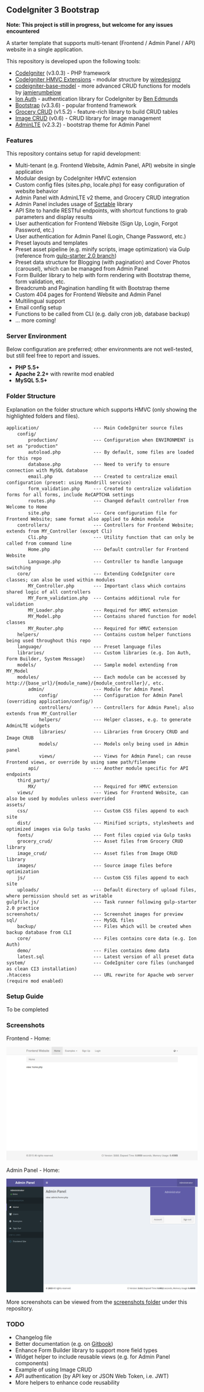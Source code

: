## CodeIgniter 3 Bootstrap 

**Note: This project is still in progress, but welcome for any issues encountered**

A starter template that supports multi-tenant (Frontend / Admin Panel / API) website in a single application.

This repository is developed upon the following tools: 
* [CodeIgniter](http://www.codeigniter.com/) (v3.0.3) - PHP framework
* [CodeIgniter HMVC Extensions](https://bitbucket.org/wiredesignz/codeigniter-modular-extensions-hmvc) - modular structure by [wiredesignz](http://wiredesignz.co.nz/)
* [codeigniter-base-model](https://github.com/jamierumbelow/codeigniter-base-model) - more advanced CRUD functions for models by [jamierumbelow](https://github.com/jamierumbelow)
* [Ion Auth](http://benedmunds.com/ion_auth/) - authentication library for CodeIgniter by [Ben Edmunds](http://benedmunds.com/)
* [Bootstrap](http://getbootstrap.com/) (v3.3.6) - popular frontend framework
* [Grocery CRUD](http://www.grocerycrud.com/) (v1.5.2) - feature-rich library to build CRUD tables
* [Image CRUD](http://www.grocerycrud.com/image-crud) (v0.6) - CRUD library for image management
* [AdminLTE](https://github.com/almasaeed2010/AdminLTE) (v2.3.2) - bootstrap theme for Admin Panel


### Features

This repository contains setup for rapid development:
* Multi-tenant (e.g. Frontend Website, Admin Panel, API) website in single application
* Modular design by CodeIgniter HMVC extension
* Custom config files (sites.php, locale.php) for easy configuration of website behavior
* Admin Panel with AdminLTE v2 theme, and Grocery CRUD integration
* Admin Panel includes usage of [Sortable](http://rubaxa.github.io/Sortable/) library
* API Site to handle RESTful endpoints, with shortcut functions to grab parameters and display results
* User authentication for Frontend Website (Sign Up, Login, Forgot Password, etc.)
* User authentication for Admin Panel (Login, Change Password, etc.)
* Preset layouts and templates
* Preset asset pipeline (e.g. minify scripts, image optimization) via Gulp (reference from [gulp-starter 2.0 branch](https://github.com/greypants/gulp-starter/tree/2.0))
* Preset data structure for Blogging (with pagination) and Cover Photos (carousel), which can be managed from Admin Panel
* Form Builder library to help with form rendering with Bootstrap theme, form validation, etc.
* Breadcrumb and Pagination handling fit with Bootstrap theme
* Custom 404 pages for Frontend Website and Admin Panel
* Multilingual support
* Email config setup
* Functions to be called from CLI (e.g. daily cron job, database backup)
* ... more coming!


### Server Environment

Below configuration are preferred; other environments are not well-tested, but still feel free to report and issues. 

* **PHP 5.5+**
* **Apache 2.2+** with rewrite mod enabled
* **MySQL 5.5+**


### Folder Structure

Explanation on the folder structure which supports HMVC (only showing the highlighted folders and files).

```
application/                    --- Main CodeIgniter source files
    config/
        production/             --- Configuration when ENVIRONMENT is set as "production"
        autoload.php            --- By default, some files are loaded for this repo
        database.php            --- Need to verify to ensure connection with MySQL database
        email.php               --- Created to centralize email configuration (preset: using Mandrill service)
        form_validation.php     --- Created to centralize validation forms for all forms, include ReCAPTCHA settings
        routes.php              --- Changed default controller from Welcome to Home
        site.php                --- Core configuration file for Frontend Website; same format also applied to Admin module
    controllers/                --- Controllers for Frontend Website; extends from MY_Controller (except Cli)
        Cli.php                 --- Utility function that can only be called from command line
        Home.php                --- Default controller for Frontend Website        
        Language.php            --- Controller to handle language switching
    core/                       --- Extending CodeIgniter core classes; can also be used within modules
        MY_Controller.php       --- Important class which contains shared logic of all controllers
        MY_Form_validation.php  --- Contains additional rule for validation
        MY_Loader.php           --- Required for HMVC extension
        MY_Model.php            --- Contains shared function for model classes
        MY_Router.php           --- Required for HMVC extension
    helpers/                    --- Contains custom helper functions being used throughout this repo
    language/                   --- Preset language files
    libraries/                  --- Custom libraries (e.g. Ion Auth, Form Builder, System Message)
    models/                     --- Sample model extending from MY_Model
    modules/                    --- Each module can be accessed by http://{base_url}/{module_name}/{module_controller}/, etc.
        admin/                  --- Module for Admin Panel
            config/             --- Configuration for Admin Panel (overriding application/config/)
            controllers/        --- Controllers for Admin Panel; also extends from MY_Controller
            helpers/            --- Helper classes, e.g. to generate AdminLTE widgets
            libraries/          --- Libraries from Grocery CRUD and Image CRUB
            models/             --- Models only being used in Admin panel
            views/              --- Views for Admin Panel; can reuse Frontend views, or override by using same path/filename
        api/                    --- Another module specific for API endpoints
    third_party/
        MX/                     --- Required for HMVC extension
    views/                      --- Views for Frontend Website, can also be used by modules unless overrided
assets/
    css/                        --- Custom CSS files append to each site
    dist/                       --- Minified scripts, stylesheets and optimized images via Gulp tasks
    fonts/                      --- Font files copied via Gulp tasks
    grocery_crud/               --- Asset files from Grocery CRUD library
    image_crud/                 --- Asset files from Image CRUD library
    images/                     --- Source image files before optimization
    js/                         --- Custom CSS files append to each site
    uploads/                    --- Default directory of upload files, where permission should set as writable
gulpfile.js/                    --- Task runner following gulp-starter 2.0 practice
screenshots/                    --- Screenshot images for preview
sql/                            --- MySQL files
    backup/                     --- Files which will be created when backup database from CLI
    core/                       --- Files contains core data (e.g. Ion Auth)
    demo/                       --- Files contains demo data
    latest.sql                  --- Latest version of all preset data
system/                         --- CodeIgniter core files (unchanged as clean CI3 installation)
.htaccess                       --- URL rewrite for Apache web server (require mod enabled)
```


### Setup Guide

To be completed


### Screenshots

Frontend - Home: 

![](screenshots/frontend_home.png "Frontend Home")

Admin Panel - Home: 

![](screenshots/admin_home.png "Admin Panel Home")

More screenshots can be viewed from the [screenshots folder](https://github.com/waifung0207/ci_bootstrap_3/blob/master/screenshots/) under this repository.


### TODO

* Changelog file
* Better documentation (e.g. on [Gitbook](http://gitbook.com/))
* Enhance Form Builder library to support more field types
* Widget helper to include reusable views (e.g. for Admin Panel components)
* Example of using Image CRUD
* API authentication (by API key or JSON Web Token, i.e. JWT)
* More helpers to enhance code reusability
